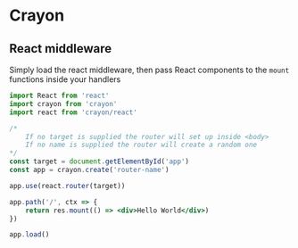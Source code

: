 # Crayon
## React middleware

Simply load the react middleware, then pass React components to the `mount` functions inside your handlers

```jsx
import React from 'react'
import crayon from 'crayon'
import react from 'crayon/react'

/*
    If no target is supplied the router will set up inside <body>
    If no name is supplied the router will create a random one
*/
const target = document.getElementById('app')
const app = crayon.create('router-name') 

app.use(react.router(target))

app.path('/', ctx => {
    return res.mount(() => <div>Hello World</div>)
})

app.load()
```